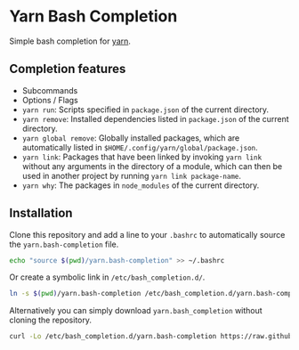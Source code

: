 # Yarn Bash Completion

Simple bash completion for [yarn][yarn].

## Completion features

- Subcommands
- Options / Flags
- `yarn run`: Scripts specified in `package.json` of the current directory.
- `yarn remove`: Installed dependencies listed in `package.json` of the current
  directory.
- `yarn global remove`: Globally installed packages, which are automatically
  listed in `$HOME/.config/yarn/global/package.json`.
- `yarn link`: Packages that have been linked by invoking `yarn link` without
  any arguments in the directory of a module, which can then be used in another
  project by running `yarn link package-name`.
- `yarn why`: The packages in `node_modules` of the current directory.

## Installation

Clone this repository and add a line to your `.bashrc` to automatically source
the `yarn.bash-completion` file.

```sh
echo "source $(pwd)/yarn.bash-completion" >> ~/.bashrc
```

Or create a symbolic link in `/etc/bash_completion.d/`.

```sh
ln -s $(pwd)/yarn.bash-completion /etc/bash_completion.d/yarn.bash-completion
```

Alternatively you can simply download `yarn.bash_completion` without cloning the
repository.

```sh
curl -Lo /etc/bash_completion.d/yarn.bash-completion https://raw.githubusercontent.com/jungomi/yarn-bash-completion/master/yarn.bash-completion
```

[yarn]: https://github.com/yarnpkg/yarn
